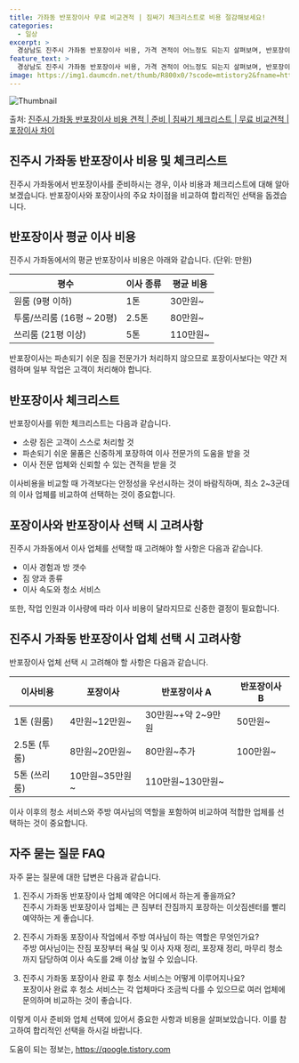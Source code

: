 ```yaml
---
title: 가좌동 반포장이사 무료 비교견적 | 짐싸기 체크리스트로 비용 절감해보세요!
categories:
  - 일상
excerpt: >
  경상남도 진주시 가좌동 반포장이사 비용, 가격 견적이 어느정도 되는지 살펴보며, 반포장이사를 준비함에 있어 짐싸기 준비 체크리스트가 무엇인지 보겠습니다. 마지막으로 포장이사와 차이점을 통해 무료 비교견적으로 어떤 것이 더 합리적인 선택인지 공유 드립니다.진주시 가좌동 포장이사 견적 샘플 보기 👈 클릭진주시 가좌동 포장이사 가격 살펴보기 👈 클릭진주시 가좌동 반포장이사 평균 이사 비용평수진주시 가좌동 평균 이사 비용원룸 이사9평 이하 (1톤)30만원~투룸/쓰리룸 이사16평 ~ 20평 (2.5톤)80만원~쓰리룸 이사21평 (5톤) ~110만원~우리집 무료 이사견적 받기 👈 클릭포장 vs 반포장: 주요 차이점포장이사는 이사 전반을 담당하는 반면, 반포장이사는 큰 짐은 업체가 처리하고 작은 짐은 고객이 처..
feature_text: >
  경상남도 진주시 가좌동 반포장이사 비용, 가격 견적이 어느정도 되는지 살펴보며, 반포장이사를 준비함에 있어 짐싸기 준비 체크리스트가 무엇인지 보겠습니다. 마지막으로 포장이사와 차이점을 통해 무료 비교견적으로 어떤 것이 더 합리적인 선택인지 공유 드립니다.진주시 가좌동 포장이사 견적 샘플 보기 👈 클릭진주시 가좌동 포장이사 가격 살펴보기 👈 클릭진주시 가좌동 반포장이사 평균 이사 비용평수진주시 가좌동 평균 이사 비용원룸 이사9평 이하 (1톤)30만원~투룸/쓰리룸 이사16평 ~ 20평 (2.5톤)80만원~쓰리룸 이사21평 (5톤) ~110만원~우리집 무료 이사견적 받기 👈 클릭포장 vs 반포장: 주요 차이점포장이사는 이사 전반을 담당하는 반면, 반포장이사는 큰 짐은 업체가 처리하고 작은 짐은 고객이 처..
image: https://img1.daumcdn.net/thumb/R800x0/?scode=mtistory2&fname=https%3A%2F%2Fblog.kakaocdn.net%2Fdn%2FbOlUz2%2FbtsHb8hXt2W%2FI3zKslT5KVvuPWIykCysak%2Fimg.webp
---
```


![Thumbnail](https://img1.daumcdn.net/thumb/R800x0/?scode=mtistory2&fname=https%3A%2F%2Fblog.kakaocdn.net%2Fdn%2FbOlUz2%2FbtsHb8hXt2W%2FI3zKslT5KVvuPWIykCysak%2Fimg.webp)

<p>출처: <a href="https://qoogle.tistory.com/9337" rel="dofollow">진주시 가좌동 반포장이사 비용 견적 | 준비 | 짐싸기 체크리스트 | 무료 비교견적 | 포장이사 차이</a> </p>

## 진주시 가좌동 반포장이사 비용 및 체크리스트

진주시 가좌동에서 반포장이사를 준비하시는 경우, 이사 비용과 체크리스트에 대해 알아보겠습니다. 반포장이사와 포장이사의 주요 차이점을 비교하여
합리적인 선택을 돕겠습니다.

## 반포장이사 평균 이사 비용

진주시 가좌동에서의 평균 반포장이사 비용은 아래와 같습니다. (단위: 만원)

평수 | 이사 종류 | 평균 비용  
---|---|---  
원룸 (9평 이하) | 1톤 | 30만원~  
투룸/쓰리룸 (16평 ~ 20평) | 2.5톤 | 80만원~  
쓰리룸 (21평 이상) | 5톤 | 110만원~  
  
반포장이사는 파손되기 쉬운 짐을 전문가가 처리하지 않으므로 포장이사보다는 약간 저렴하며 일부 작업은 고객이 처리해야 합니다.

## 반포장이사 체크리스트

반포장이사를 위한 체크리스트는 다음과 같습니다.

  * 소량 짐은 고객이 스스로 처리할 것
  * 파손되기 쉬운 물품은 신중하게 포장하여 이사 전문가의 도움을 받을 것
  * 이사 전문 업체와 신뢰할 수 있는 견적을 받을 것

이사비용을 비교할 때 가격보다는 안정성을 우선시하는 것이 바람직하며, 최소 2~3군데의 이사 업체를 비교하여 선택하는 것이 중요합니다.

## 포장이사와 반포장이사 선택 시 고려사항

진주시 가좌동에서 이사 업체를 선택할 때 고려해야 할 사항은 다음과 같습니다.

  * 이사 경험과 방 갯수
  * 짐 양과 종류
  * 이사 속도와 청소 서비스

또한, 작업 인원과 이사량에 따라 이사 비용이 달라지므로 신중한 결정이 필요합니다.

## 진주시 가좌동 반포장이사 업체 선택 시 고려사항

반포장이사 업체 선택 시 고려해야 할 사항은 다음과 같습니다.

이사비용 | 포장이사 | 반포장이사 A | 반포장이사 B  
---|---|---|---  
1톤 (원룸) | 4만원~12만원~ | 30만원~+약 2~9만원 | 50만원~  
2.5톤 (투룸) | 8만원~20만원~ | 80만원~추가 | 100만원~  
5톤 (쓰리룸) | 10만원~35만원~ | 110만원~130만원~ |   
  
이사 이후의 청소 서비스와 주방 여사님의 역할을 포함하여 비교하여 적합한 업체를 선택하는 것이 중요합니다.

## 자주 묻는 질문 FAQ

자주 묻는 질문에 대한 답변은 다음과 같습니다.

  1. 진주시 가좌동 반포장이사 업체 예약은 어디에서 하는게 좋을까요?  
진주시 가좌동 반포장이사 업체는 큰 짐부터 잔짐까지 포장하는 이삿짐센터를 빨리 예약하는 게 좋습니다.

  2. 진주시 가좌동 포장이사 작업에서 주방 여사님이 하는 역할은 무엇인가요?  
주방 여사님이는 잔짐 포장부터 욕실 및 이사 자재 정리, 포장재 정리, 마무리 청소까지 담당하여 이사 속도를 2배 이상 높일 수 있습니다.

  3. 진주시 가좌동 포장이사 완료 후 청소 서비스는 어떻게 이루어지나요?  
포장이사 완료 후 청소 서비스는 각 업체마다 조금씩 다를 수 있으므로 여러 업체에 문의하며 비교하는 것이 좋습니다.

이렇게 이사 준비와 업체 선택에 있어서 중요한 사항과 비용을 살펴보았습니다. 이를 참고하여 합리적인 선택을 하시길 바랍니다.



 

도움이 되는 정보는, <a href="https://qoogle.tistory.com" rel="dofollow">https://qoogle.tistory.com</a>


